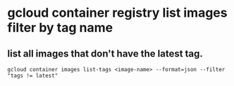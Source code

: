# gcloud container registry list images filter by tag name

## list all images that don't have the latest tag.
`gcloud container images list-tags <image-name> --format=json --filter "tags != latest"`
